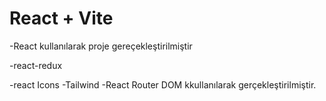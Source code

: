 # React + Vite

-React kullanılarak proje gereçekleştirilmiştir

-react-redux 

-react Icons
-Tailwind 
-React Router DOM kkullanılarak gerçekleştirilmiştir.

<img>
